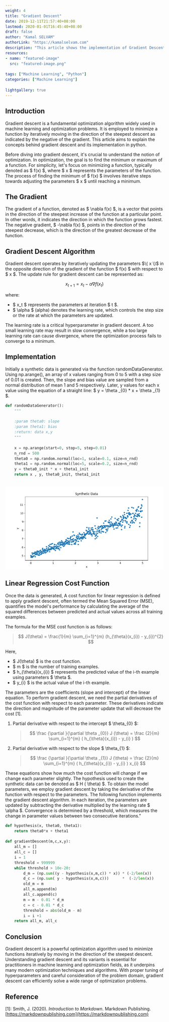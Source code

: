 ```yaml
---
weight: 4
title: "Gradient Descent"
date: 2019-12-11T21:57:40+08:00
lastmod: 2020-01-01T16:45:40+08:00
draft: false
author: "Kamal SELVAM"
authorLink: "https://kamalselvam.com"
description: "This article shows the implementation of Gradient Descent Algorithm"
resources:
- name: "featured-image"
  src: "featured-image.png"

tags: ["Machine Learning", "Python"]
categories: ["Machine Learning"]

lightgallery: true
---
```



## Introduction
Gradient descent is a fundamental optimization algorithm widely used in machine learning and optimization problems. It is employed to minimize a function by iteratively moving in the direction of the steepest descent as indicated by the negative of the gradient. This article aims to explain the concepts behind gradient descent and its implementation in python.

Before diving into gradient descent, it's crucial to understand the notion of optimization. In optimization, the goal is to find the minimum or maximum of a function. For simplicity, let's focus on minimizing a function, typically denoted as $ f(x) $, where $ x $ represents the parameters of the function. The process of finding the minimum of $  f(x)  $ involves iterative steps towards adjusting the parameters $  x  $ until reaching a minimum.

## The Gradient

The gradient of a function, denoted as $ \nabla f(x) $, is a vector that points in the direction of the steepest increase of the function at a particular point. In other words, it indicates the direction in which the function grows fastest. The negative gradient, $ -\nabla f(x) $, points in the direction of the steepest decrease, which is the direction of the greatest decrease of the function.

## Gradient Descent Algorithm

Gradient descent operates by iteratively updating the parameters $\( x \)$ in the opposite direction of the gradient of the function $ f(x) $ with respect to $  x $. The update rule for gradient descent can be represented as:

$$  x_{t+1} = x_t - \alpha \nabla f(x_t)  $$

where:
- $  x_t  $ represents the parameters at iteration $  t  $.
- $  \alpha $ (alpha) denotes the learning rate, which controls the step size or the rate at which the parameters are updated.

The learning rate is a critical hyperparameter in gradient descent. A too small learning rate may result in slow convergence, while a too large learning rate can cause divergence, where the optimization process fails to converge to a minimum.

## Implementation 

Initially a synthetic data is generated via the function randomDataGenerator. Using np.arange(), an array of x values ranging from 0 to 5 with a step size of 0.01 is created. Then, the slope and bias value are sampled from a normal distribution of mean 1 and 5 respectively. Later, y values for each x value using the equation of a straight line: $ y = \theta _{0} * x + \theta _{1} $.


```python 
def randomDataGenerator():
    """

    :param theta0: slope
    :param theta1: bias
    :return: data x,y
    """

    x = np.arange(start=0, stop=5, step=0.01)
    n_rnd = 500
    theta0 = np.random.normal(loc=1, scale=0.1, size=n_rnd)
    theta1 = np.random.normal(loc=5, scale=0.2, size=n_rnd)
    y = theta0_init * x + theta1_init
    return x , y, theta0_init, theta1_init

```

&nbsp;
![synthetic](synthetic.png " Figure 1: Synthetic data generated using $ y = \theta _{0} * x + \theta _{1} $ ")


## Linear Regression Cost Function

Once the data is generated, A cost function for linear regression is defined to apply gradient descent, often termed the Mean Squared Error (MSE), quantifies the model's performance by calculating the average of the squared differences between predicted and actual values across all training examples.

The formula for the MSE cost function is as follows:

> $$ J(\theta) = \frac{1}{m} \sum_{i=1}^{m} (h_{\theta}(x_{i}) - y_{i})^{2} $$

Here, 
- $ J(\theta) $ is the cost function.
- $ m $ is the number of training examples.
- $ h_{\theta}(x_{i}) $ represents the predicted value of the i-th example using parameters $  \theta $.
- $ y_{i} $ is the actual value of the i-th example.

 The parameters are the coefficients (slope and intercept) of the linear equation. To perform gradient descent, we need the partial derivatives of the cost function with respect to each parameter. These derivatives indicate the direction and magnitude of the parameter update that will decrease the cost [1].

1. Partial derivative with respect to the intercept $ \theta_{0} $:
   > $$ \frac {\partial }{\partial \theta _{0}}  J (\theta) = \frac {2}{m} \sum_{i=1}^{m} ( h_{\theta}(x_{i}) - y_{i} ) $$

2. Partial derivative with respect to the slope $ \theta_{1} $:
   > $$ \frac {\partial }{\partial \theta _{1}}  J (\theta) = \frac {2}{m} \sum_{i=1}^{m} ( h_{\theta}(x_{i}) - y_{i} ) x_{i} $$

These equations show how much the cost function will change if we change each parameter slightly. The hypothesis used to create the synthetic data can be denoted as  $ H ( \theta)  $. To obtain the model parameters, we employ gradient descent by taking the derivative of the function with respect to the parameters. The following function implements the gradient descent algorithm. In each iteration, the parameters are updated by subtracting the derivative multiplied by the learning rate $ \alpha $. Convergence is determined by a threshold, which measures the change in parameter values between two consecutive iterations."


```python 
def hypothesis(x, theta0, theta1):
    return theta0*x + theta1

def gradientDescent(m,c,x,y):
    all_m = []
    all_c = []
    i = 1
    threshold = 999999
    while threshold > 10e-20:
        d_m = (np.sum((y - hypothesis(x,m,c)) * x)) * (-2/len(x))
        d_c = (np.sum( y - hypothesis(x,m,c)))      *  (-2/len(x))
        old_m = m
        all_m.append(m)
        all_c.append(c)
        m = m - 0.01 * d_m
        c = c - 0.01 * d_c
        threshold = abs(old_m - m)
        i = i +1
    return all_m, all_c
```



## Conclusion

Gradient descent is a powerful optimization algorithm used to minimize functions iteratively by moving in the direction of the steepest descent. Understanding gradient descent and its variants is essential for practitioners in machine learning and optimization fields, as it underpins many modern optimization techniques and algorithms. With proper tuning of hyperparameters and careful consideration of the problem domain, gradient descent can efficiently solve a wide range of optimization problems.



## Reference

[1]: Smith, J. (2020). *Introduction to Markdown*. Markdown Publishing. [https://markdownpublishing.com](https://markdownpublishing.com)
